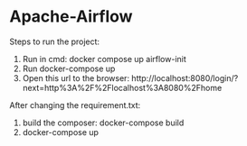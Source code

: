 # Apache-Airflow
Steps to run the project:
1. Run in cmd: docker compose up airflow-init
2. Run docker-compose up
3. Open this url to the browser: http://localhost:8080/login/?next=http%3A%2F%2Flocalhost%3A8080%2Fhome


After changing the requirement.txt:
1. build the composer: docker-compose build
2. docker-compose up